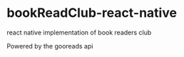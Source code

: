 # bookReadClub-react-native
react native implementation of book readers club



Powered by the gooreads api
